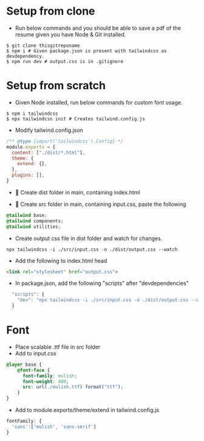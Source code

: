 # Setup from clone
- Run below commands and you should be able to save a pdf of the resume given you have Node & Git installed.

``` shell
$ git clone thisgitreponame
$ npm i # Given package.json is present with tailwindcss as devdependency.
$ npm run dev # output.css is in .gitignore
```

# Setup from scratch
- Given Node installed, run below commands for custom font usage.

``` shell
$ npm i tailwindcss
$ npx tailwindcss init # Creates tailwind.config.js
```

- Modify tailwind.config.json

``` js
/** @type {import('tailwindcss').Config} */
module.exports = {
  content: ["./dist/*.html"],
  theme: {
    extend: {},
  },
  plugins: [],
}
```

- 📁 Create dist folder in main, containing index.html

- 📁 Create src folder in main, containing input.css, paste the following

``` css
@tailwind base;
@tailwind components;
@tailwind utilities;
```

- Create output css file in dist folder and watch for changes.

``` shell
npx tailwindcss -i ./src/input.css -o ./dist/output.css --watch
```

- Add the following to index.html head

``` html
<link rel="stylesheet" href="output.css">
```

- In package.json, add the following "scripts" after "devdependencies"

``` js
  "scripts": {
    "dev": "npx tailwindcss -i ./src/input.css -o ./dist/output.css --watch"
  }
```
# Font
- Place scalable .ttf file in src folder
- Add to input.css
``` css
@layer base {
    @font-face {
      font-family: mulish;
      font-weight: 400;
      src: url(./mulish.ttf) format("ttf");
    }
}
```

- Add to module.exports/theme/extend in tailwind.config.js

``` js
fontFamily: {
  'sans':['mulish', 'sans-serif']
}
```